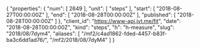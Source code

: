{
  "properties": {
    "num": [
      2649
    ],
    "unit": [
      "steps"
    ],
    "start": [
      "2018-08-27T00:00:00Z"
    ],
    "end": [
      "2018-08-28T00:00:00Z"
    ],
    "published": [
      "2018-08-28T00:00:00Z"
    ]
  },
  "client_id": "https://www-api.jvt.me/fit",
  "date": "2018-08-28T00:00:00Z",
  "kind": "steps",
  "h": "h-measure",
  "slug": "2018/08/7dym4",
  "aliases": [
    "/mf2/c4ad1862-fded-4457-b83f-ba3c6dd1ad76/",
    "/mf2/2018/08/7dyM4"
  ]
}
